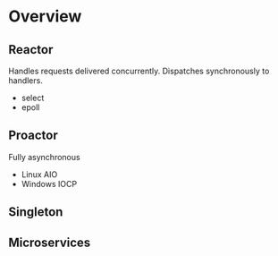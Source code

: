 # Overview

## Reactor
Handles requests delivered concurrently. Dispatches synchronously to handlers.  

- select
- epoll

## Proactor
Fully asynchronous  

- Linux AIO
- Windows IOCP

## Singleton

## Microservices